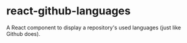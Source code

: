 # react-github-languages
A React component to display a repository's used languages (just like Github does).
